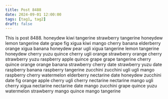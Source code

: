 ```yaml
---
title: Post 8488
date: 2024-09-01 12:00:00
tags: [tag1, tag2]
draft: false
---
```

This is post 8488.
honeydew
kiwi
tangerine
strawberry
tangerine
honeydew
lemon
tangerine
date
grape
fig
xigua
kiwi
mango
cherry
banana
elderberry
orange
xigua
banana
honeydew
pear
ugli
xigua
tangerine
lemon
tangerine
honeydew
cherry
yuzu
quince
cherry
ugli
orange
strawberry
orange
cherry
strawberry
yuzu
raspberry
apple
quince
grape
grape
tangerine
cherry
quince
orange
orange
banana
strawberry
cherry
date
strawberry
yuzu
date
raspberry
banana
raspberry
tangerine
zucchini
zucchini
ugli
ugli
mango
raspberry
cherry
watermelon
elderberry
nectarine
date
honeydew
zucchini
date
fig
orange
apple
cherry
ugli
cherry
nectarine
nectarine
mango
ugli
cherry
xigua
nectarine
nectarine
date
mango
zucchini
grape
quince
yuzu
watermelon
strawberry
mango
quince
mango
tangerine
